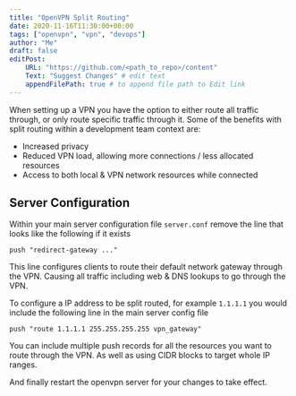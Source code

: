 ```yaml
---
title: "OpenVPN Split Routing"
date: 2020-11-16T11:30:00+00:00
tags: ["openvpn", "vpn", "devops"]
author: "Me"
draft: false
editPost:
    URL: "https://github.com/<path_to_repo>/content"
    Text: "Suggest Changes" # edit text
    appendFilePath: true # to append file path to Edit link
---
```

When setting up a VPN you have the option to either route all traffic through, or only route specific traffic through it. Some of the benefits with split routing within a development team context are:
- Increased privacy
- Reduced VPN load, allowing more connections / less allocated resources
- Access to both local & VPN network resources while connected

## Server Configuration
Within your main server configuration file `server.conf` remove the line that looks like the following if it exists
```
push "redirect-gateway ..."
```
This line configures clients to route their default network gateway through the VPN. Causing all traffic including web & DNS lookups to go through the VPN.

To configure a IP address to be split routed, for example `1.1.1.1` you would include the following line in the main server config file
```
push "route 1.1.1.1 255.255.255.255 vpn_gateway"
```
You can include multiple push records for all the resources you want to route through the VPN. As well as using CIDR blocks to target whole IP ranges. 

And finally restart the openvpn server for your changes to take effect.



